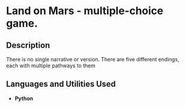  
<h1>Land on Mars - multiple-choice game. </h1>

<h2>Description</h2>

There is no single narrative or version. There are five different endings, each with multiple pathways to them
<br />


<h2>Languages and Utilities Used</h2>

- <b>Python</b> 


